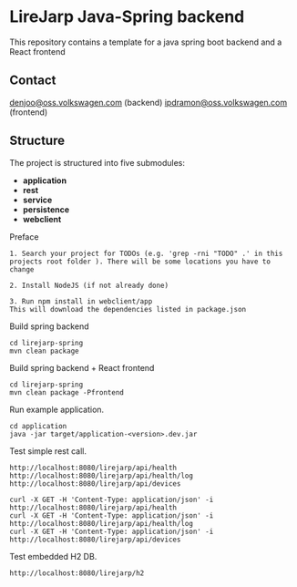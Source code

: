 # LireJarp Java-Spring backend
This repository contains a template for a java spring boot backend and a React frontend

## Contact

denjoo@oss.volkswagen.com (backend)
ipdramon@oss.volkswagen.com (frontend)

## Structure
The project is structured into five submodules:
* **application**
* **rest**
* **service**
* **persistence**
* **webclient**

Preface
```
1. Search your project for TODOs (e.g. 'grep -rni "TODO" .' in this projects root folder ). There will be some locations you have to change

2. Install NodeJS (if not already done)

3. Run npm install in webclient/app
This will download the dependencies listed in package.json
```

Build spring backend
```
cd lirejarp-spring
mvn clean package
```

Build spring backend + React frontend
```
cd lirejarp-spring
mvn clean package -Pfrontend
```

Run example application.
```
cd application
java -jar target/application-<version>.dev.jar 
```

Test simple rest call.
```
http://localhost:8080/lirejarp/api/health
http://localhost:8080/lirejarp/api/health/log
http://localhost:8080/lirejarp/api/devices
```
```
curl -X GET -H 'Content-Type: application/json' -i http://localhost:8080/lirejarp/api/health
curl -X GET -H 'Content-Type: application/json' -i http://localhost:8080/lirejarp/api/health/log
curl -X GET -H 'Content-Type: application/json' -i http://localhost:8080/lirejarp/api/devices
```

Test embedded H2 DB.
```
http://localhost:8080/lirejarp/h2
```
